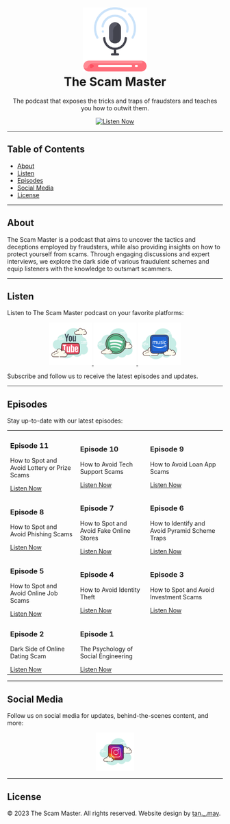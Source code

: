 <h1 align="center">
  <img src="images/podcast.png" alt="The Scam Master" width="150"><br>
  The Scam Master
</h1>

<p align="center">
  The podcast that exposes the tricks and traps of fraudsters and teaches you how to outwit them.
</p>

<p align="center">
  <a href="#listen">
    <img src="images/listen-now.png" alt="Listen Now" width="150">
  </a>
</p>

---

## Table of Contents

- [About](#about)
- [Listen](#listen)
- [Episodes](#episodes)
- [Social Media](#social-media)
- [License](#license)

---

## About

The Scam Master is a podcast that aims to uncover the tactics and deceptions employed by fraudsters, while also providing insights on how to protect yourself from scams. Through engaging discussions and expert interviews, we explore the dark side of various fraudulent schemes and equip listeners with the knowledge to outsmart scammers.

---

## Listen

Listen to The Scam Master podcast on your favorite platforms:

<p align="center">
  <a href="https://www.youtube.com/@the_scam_master/podcasts">
    <img src="images/youtube.png" alt="YouTube" width="100">
  </a>
  <a href="https://open.spotify.com/show/0Zled4aLCnPfiZxlfdx8h3">
    <img src="images/spotify.png" alt="Spotify" width="100">
  </a>
  <a href="https://music.amazon.co.uk/podcasts/3d740df3-2d4b-42f5-8a93-29ffa1bf7d76/the-scam-master">
    <img src="images/amazon-music.png" alt="Amazon Music" width="100">
  </a>
  <!-- Add more platform icons as needed -->
</p>

Subscribe and follow us to receive the latest episodes and updates.

---

## Episodes

Stay up-to-date with our latest episodes:

<div align="center">
  <table>
    <tr>
      <td>
        <h3>Episode 11</h3>
        <p>How to Spot and Avoid Lottery or Prize Scams</p>
        <a href="https://open.spotify.com/episode/3BPeu8AxXgZ0TlEOlSNFhb?si=t1yckocBT4mZNrF0P21nFg">Listen Now</a>
      </td>
      <td>
        <h3>Episode 10</h3>
        <p>How to Avoid Tech Support Scams</p>
        <a href="https://open.spotify.com/episode/0aEE9ErAsJN5FP2TTv0IPA?si=KrbIYCTyRZ6GPG2itgGsvA">Listen Now</a>
      </td>
      <td>
        <h3>Episode 9</h3>
        <p>How to Avoid Loan App Scams</p>
        <a href="https://open.spotify.com/episode/1eBIB6EpsOdNaSauzALex9?si=_fKoAprFRUCTXcZNButPBA">Listen Now</a>
      </td>
    </tr>
    <tr>
      <td>
        <h3>Episode 8</h3>
        <p>How to Spot and Avoid Phishing Scams</p>
        <a href="https://open.spotify.com/episode/1vXQ2SAdCYFuBsV3oRqweQ?si=LC6iyxo6TdecvLheP2Zw3A">Listen Now</a>
      </td>
      <td>
        <h3>Episode 7</h3>
        <p>How to Spot and Avoid Fake Online Stores</p>
        <a href="https://open.spotify.com/episode/0BnWuMUAj82b6HIYRSy8oD?si=dJRDItpoR42e9r2vosa5vA">Listen Now</a>
      </td>
      <td>
        <h3>Episode 6</h3>
        <p>How to Identify and Avoid Pyramid Scheme Traps</p>
        <a href="https://open.spotify.com/episode/6RAD3vWDB6vSYyjkQgPbLa?si=403002a7150b417d">Listen Now</a>
      </td>
    </tr>
    <tr>
      <td>
        <h3>Episode 5</h3>
        <p>How to Spot and Avoid Online Job Scams</p>
        <a href="https://open.spotify.com/episode/5XCIMup4owO4La2cGpykBv?si=FeLyFAytRlit8nArbSV-Ag">Listen Now</a>
      </td>
      <td>
        <h3>Episode 4</h3>
        <p>How to Avoid Identity Theft</p>
        <a href="https://open.spotify.com/episode/5uTIgNF8gKcdGKs0xkVDMa?si=9pOFjX6RS8mqbOehS7JPMA">Listen Now</a>
      </td>
      <td>
        <h3>Episode 3</h3>
        <p>How to Spot and Avoid Investment Scams</p>
        <a href="https://open.spotify.com/episode/5aWexM0iGCQwP4sUVzstuH?si=d2102b4acdd74ed9">Listen Now</a>
      </td>
    </tr>
    <tr>
      <td>
        <h3>Episode 2</h3>
        <p>Dark Side of Online Dating Scam</p>
        <a href="https://open.spotify.com/episode/6hvI50Jl0vuVkNFsORHOS9?si=wIb_EzFGSDih2_XrKV8aUg">Listen Now</a>
      </td>
      <td>
        <h3>Episode 1</h3>
        <p>The Psychology of Social Engineering</p>
        <a href="https://open.spotify.com/episode/5kirHuIf0IUB3fgLbrHOPX?si=fp0KaFaCTjKBCbzKQT87gQ">Listen Now</a>
      </td>
      <td>
        <!-- Add more episodes -->
      </td>
    </tr>
  </table>
</div>

---

## Social Media

Follow us on social media for updates, behind-the-scenes content, and more:

<p align="center">
  <a href="https://www.instagram.com/the_scam_master/">
    <img src="images/instagram.png" alt="Instagram" width="90">
  </a>
  <!-- Add more social media icons as needed -->
</p>

---

## License

&copy; 2023 The Scam Master. All rights reserved. Website design by [tan._.may](#).
